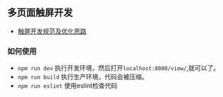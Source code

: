 ## 多页面触屏开发

* [触屏开发规范及优化思路](https://github.com/94dreamer/Note/tree/master/触屏开发规范及优化思路)


### 如何使用

* `npm run dev` 执行开发环境，然后打开`localhost:8080/view/`,就可以了。
* `npm run build` 执行生产环境，代码会被压缩。
* `npm run eslint` 使用eslint检查代码


